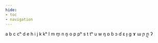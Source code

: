 ```yaml
---
hide:
- toc
- navigation
---
```

a
b
c
cʰ
d
e
h
i
j
k
kʰ
l
m
m̥
n
n̥
o
p
pʰ
s
t
tʰ
u
w
ŋ
ɒ
ɓ
ɔ
ɗ
ɛ
ɟ
ɡ
ɤ
ɯ
ɲ
ɲ̥
ʔ
